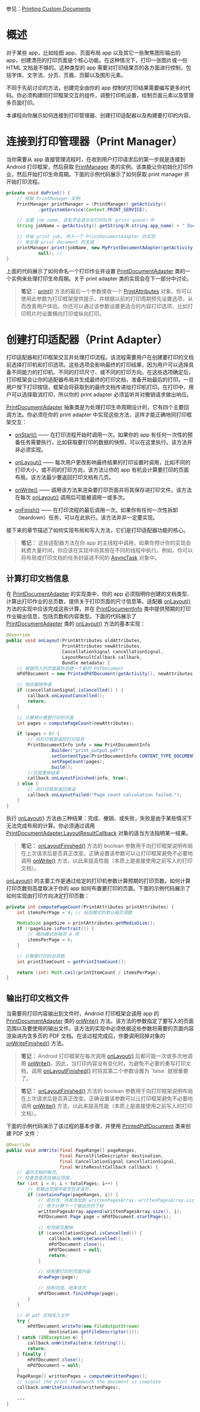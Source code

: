 参见：[Printing Custom Documents](https://developer.android.com/training/printing/custom-docs.html)

# 概述

对于某些 app，比如绘图 app、页面布局 app 以及其它一些聚焦图形输出的 app，创建漂亮的打印页面是个核心功能。在这种情况下，打印一张图片或一份 HTML 文档是不够的。这种类型的 app 需要对打印结果页的各方面进行控制，包括字体、文字流、分页、页眉、页脚以及图形元素。

不同于先前讨论的方法，创建完全由你的 app 控制的打印结果需要编写更多的代码。你必须构建同打印框架交互的组件，调整打印机设置，绘制页面元素以及管理多页面打印。

本课程向你展示如何连接到打印管理器、创建打印适配器以及构建要打印的内容。

# 连接到打印管理器（Print Manager）

当你需要从 app 直接管理流程时，在收到用户打印请求后的第一步就是连接到 Android 打印框架，然后获取 [PrintManager](https://developer.android.com/reference/android/print/PrintManager.html) 类的实例。该类能让你初始化打印作业，然后开始打印生命周期。下面的示例代码展示了如何获取 print manager 并开始打印流程。

```java
private void doPrint() {
    // 获取 PrintManager 实例
    PrintManager printManager = (PrintManager) getActivity()
            .getSystemService(Context.PRINT_SERVICE);

    // 设置 job name, 该名字会显示在打印队列（print queue）中 
    String jobName = getActivity().getString(R.string.app_name) + " Document";

    // 开始 print job, 传入一个 PrintDocumentAdapter 的实现
    // 来处理 print document 的生成
    printManager.print(jobName, new MyPrintDocumentAdapter(getActivity()),
            null); //
}
```

上面的代码展示了如何命名一个打印作业并设置 [PrintDocumentAdapter](https://developer.android.com/reference/android/print/PrintDocumentAdapter.html) 类的一个实例来处理打印生命周期。关于 print adapter 类的实现会在下一部分中讨论。

> **笔记：** [print()](https://developer.android.com/reference/android/print/PrintManager.html#print(java.lang.String,%20android.print.PrintDocumentAdapter,%20android.print.PrintAttributes)) 方法的最后一个参数接收一个 [PrintAttributes](https://developer.android.com/reference/android/print/PrintAttributes.html) 对象。你可以使用此参数为打印框架提供提示，并根据以前的打印周期预先设置选项，从而改善用户体验。你还可以通过该参数设置更适合的内容打印选项，比如打印照片时设置横向打印或纵向打印。

# 创建打印适配器（Print Adapter）

打印适配器和打印框架交互并处理打印流程。该流程需要用户在创建要打印的文档前选择打印机和打印选项。这些选项会影响最终的打印结果，因为用户可以选择具备不同能力的打印机、不同的打印尺寸、或不同的打印方向。在这些选项确定后，打印框架会让你的适配器布局并生成最终的打印文档，准备开始最后的打印。一旦用户按下打印按钮，框架会将获取到的最终文档传递给打印机打印。在打印中，用户可以选择取消打印，所以你的 print adapter 必须监听并对撤销请求做出响应。

[PrintDocumentAdapter](https://developer.android.com/reference/android/print/PrintDocumentAdapter.html) 抽象类是为处理打印生命周期设计的，它有四个主要回调方法。你必须在你的 print adapter 中实现这些方法，这样才能正确地同打印框架交互：

- [onStart()](https://developer.android.com/reference/android/print/PrintDocumentAdapter.html#onStart()) —— 在打印流程开始时调用一次。如果你的 app 有任何一次性的预备任务需要执行，比如获取要打印的数据的快照，可以在这里执行。该方法并非必须实现。

- [onLayout()](https://developer.android.com/reference/android/print/PrintDocumentAdapter.html#onLayout(android.print.PrintAttributes,%20android.print.PrintAttributes,%20android.os.CancellationSignal,%20android.print.PrintDocumentAdapter.LayoutResultCallback,%20android.os.Bundle)) —— 每次用户更改影响最终结果的打印设置时调用，比如不同的打印大小，或不同的打印方向，该方法让你的 app 有机会计算要打印的页面布局。该方法最少要返回打印文档有几页。

- [onWrite()](https://developer.android.com/reference/android/print/PrintDocumentAdapter.html#onWrite(android.print.PageRange[],%20android.os.ParcelFileDescriptor,%20android.os.CancellationSignal,%20android.print.PrintDocumentAdapter.WriteResultCallback)) —— 调用该方法来渲染要打印页面并将其保存进打印文件。该方法在每次 [onLayout()](https://developer.android.com/reference/android/print/PrintDocumentAdapter.html#onLayout(android.print.PrintAttributes,%20android.print.PrintAttributes,%20android.os.CancellationSignal,%20android.print.PrintDocumentAdapter.LayoutResultCallback,%20android.os.Bundle)) 调用后可能被调用一或多次。

- [onFinish()](https://developer.android.com/reference/android/print/PrintDocumentAdapter.html#onFinish()) —— 在打印流程的最后调用一次。如果你有任何一次性拆卸（teardown）任务，可以在此执行。该方法并非一定要实现。

接下来的章节描述了如何实现布局和写入方法，它们是打印适配器功能的核心。

> **笔记：** 这些适配器方法在你 app 的主线程中调用，如果你预计你的实现会耗费大量时间，你应该在实现中将其放在不同的线程中执行。例如，你可以将布局或打印文档的任务封装进不同的 [AsyncTask](https://developer.android.com/reference/android/os/AsyncTask.html) 对象中。

## 计算打印文档信息

在 [PrintDocumentAdapter](https://developer.android.com/reference/android/print/PrintDocumentAdapter.html) 的实现类中，你的 app 必须指明你创建的文档类型、计算出打印作业的总页数，提供关于打印页面的尺寸信息等。适配器 [onLayout()](https://developer.android.com/reference/android/print/PrintDocumentAdapter.html#onLayout(android.print.PrintAttributes,%20android.print.PrintAttributes,%20android.os.CancellationSignal,%20android.print.PrintDocumentAdapter.LayoutResultCallback,%20android.os.Bundle)) 方法的实现中应该完成这些计算，并在 [PrintDocumentInfo](https://developer.android.com/reference/android/print/PrintDocumentInfo.html) 类中提供预期的打印作业输出信息，包括页数和内容类型。下面的代码展示了 [PrintDocumentAdapter](https://developer.android.com/reference/android/print/PrintDocumentAdapter.html) 类的 [onLayout()](https://developer.android.com/reference/android/print/PrintDocumentAdapter.html#onLayout(android.print.PrintAttributes,%20android.print.PrintAttributes,%20android.os.CancellationSignal,%20android.print.PrintDocumentAdapter.LayoutResultCallback,%20android.os.Bundle)) 方法的基本实现：

```java
@Override
public void onLayout(PrintAttributes oldAttributes,
                     PrintAttributes newAttributes,
                     CancellationSignal cancellationSignal,
                     LayoutResultCallback callback,
                     Bundle metadata) {
    // 根据传入的页面属性创建一个新的 PdfDocument
    mPdfDocument = new PrintedPdfDocument(getActivity(), newAttributes);

    // 响应撤销申请
    if (cancellationSignal.isCancelled() ) {
        callback.onLayoutCancelled();
        return;
    }

    // 计算预计需要打印的页面
    int pages = computePageCount(newAttributes);

    if (pages > 0) {
        // 向打印框架返回打印信息
        PrintDocumentInfo info = new PrintDocumentInfo
                .Builder("print_output.pdf")
                .setContentType(PrintDocumentInfo.CONTENT_TYPE_DOCUMENT)
                .setPageCount(pages);
                .build();
        //页面重排结束
        callback.onLayoutFinished(info, true);
    } else {
        // 向打印框架返回错误
        callback.onLayoutFailed("Page count calculation failed.");
    }
}
```

执行 [onLayout()](https://developer.android.com/reference/android/print/PrintDocumentAdapter.html#onLayout(android.print.PrintAttributes,%20android.print.PrintAttributes,%20android.os.CancellationSignal,%20android.print.PrintDocumentAdapter.LayoutResultCallback,%20android.os.Bundle)) 方法由三种结果：完成、撤销、或失败，失败是由于某些情况下无法完成布局的计算。你必须通过调用 [PrintDocumentAdapter.LayoutResultCallback](https://developer.android.com/reference/android/print/PrintDocumentAdapter.LayoutResultCallback.html) 对象的适当方法指明某一结果。

> **笔记：** [onLayoutFinished()](https://developer.android.com/reference/android/print/PrintDocumentAdapter.LayoutResultCallback.html#onLayoutFinished(android.print.PrintDocumentInfo,%20boolean)) 方法的 boolean 参数用于向打印框架说明布局在上次请求后是否真正改变。正确设置该参数可以让打印框架避免不必要地调用 [onWrite()](https://developer.android.com/reference/android/print/PrintDocumentAdapter.html#onWrite(android.print.PageRange[],%20android.os.ParcelFileDescriptor,%20android.os.CancellationSignal,%20android.print.PrintDocumentAdapter.WriteResultCallback)) 方法，以此来提高性能（本质上是直接使用之前写入的打印文档）。

[onLayout()](https://developer.android.com/reference/android/print/PrintDocumentAdapter.html#onLayout(android.print.PrintAttributes,%20android.print.PrintAttributes,%20android.os.CancellationSignal,%20android.print.PrintDocumentAdapter.LayoutResultCallback,%20android.os.Bundle)) 的主要工作是通过给定的打印机参数计算预期的打印页数。如何计算打印页数则高度取决于你的 app 如何布置要打印的页面。下面的示例代码展示了如何实现由打印方向决定打印页数：

```java
private int computePageCount(PrintAttributes printAttributes) {
    int itemsPerPage = 4; // 纵向模式的默认每页项数

    MediaSize pageSize = printAttributes.getMediaSize();
    if (!pageSize.isPortrait()) {
        // 横向模式则每页 6 项
        itemsPerPage = 6;
    }

    // 计算要打印的总项数
    int printItemCount = getPrintItemCount();

    return (int) Math.ceil(printItemCount / itemsPerPage);
}
```

## 输出打印文档文件

当需要将打印内容输出到文件时，Android 打印框架会调用 app 的 [PrintDocumentAdapter](https://developer.android.com/reference/android/print/PrintDocumentAdapter.html) 类的 [onWrite()](https://developer.android.com/reference/android/print/PrintDocumentAdapter.html#onWrite(android.print.PageRange[],%20android.os.ParcelFileDescriptor,%20android.os.CancellationSignal,%20android.print.PrintDocumentAdapter.WriteResultCallback)) 方法。该方法的参数指定了要写入的页面范围以及要使用的输出文件。该方法的实现中必须依据这些参数将需要的页面内容渲染进内含多页的 PDF 文档。在该过程完成后，你要调用回掉对象的 [onWriteFinished()](https://developer.android.com/reference/android/print/PrintDocumentAdapter.WriteResultCallback.html#onWriteFinished(android.print.PageRange[])) 方法。

> **笔记：** Android 打印框架在每次调用 [onLayout()](https://developer.android.com/reference/android/print/PrintDocumentAdapter.html#onLayout(android.print.PrintAttributes,%20android.print.PrintAttributes,%20android.os.CancellationSignal,%20android.print.PrintDocumentAdapter.LayoutResultCallback,%20android.os.Bundle)) 后都可能一次或多次地调用 [onWrite()](https://developer.android.com/reference/android/print/PrintDocumentAdapter.html#onWrite(android.print.PageRange[],%20android.os.ParcelFileDescriptor,%20android.os.CancellationSignal,%20android.print.PrintDocumentAdapter.WriteResultCallback))。因此，当打印内容没有变化时，为避免不必要的重写打印文档，调用 [onLayoutFinished()](https://developer.android.com/reference/android/print/PrintDocumentAdapter.LayoutResultCallback.html#onLayoutFinished(android.print.PrintDocumentInfo,%20boolean)) 时将其第二个参数设置为 `false` 就很重要了。

> **笔记：** [onLayoutFinished()](https://developer.android.com/reference/android/print/PrintDocumentAdapter.LayoutResultCallback.html#onLayoutFinished(android.print.PrintDocumentInfo,%20boolean)) 方法的 boolean 参数用于向打印框架说明布局在上次请求后是否真正改变。正确设置该参数可以让打印框架避免不必要地调用 [onWrite()](https://developer.android.com/reference/android/print/PrintDocumentAdapter.html#onWrite(android.print.PageRange[],%20android.os.ParcelFileDescriptor,%20android.os.CancellationSignal,%20android.print.PrintDocumentAdapter.WriteResultCallback)) 方法，以此来提高性能（本质上是直接使用之前写入的打印文档）。

下面的示例代码演示了该过程的基本步骤，并使用 [PrintedPdfDocument](https://developer.android.com/reference/android/print/pdf/PrintedPdfDocument.html) 类来创建 PDF 文件：

```java
@Override
public void onWrite(final PageRange[] pageRanges,
                    final ParcelFileDescriptor destination,
                    final CancellationSignal cancellationSignal,
                    final WriteResultCallback callback) {
    // 遍历文档的每页,
    // 检查其是否在输出范围.
    for (int i = 0; i < totalPages; i++) {
        // 若输出范围中是否包含该页.
        if (containsPage(pageRanges, i)) {
            // 若包含，将其添加到 writtenPagesArray。writtenPagesArray.size() 
            // 用于计算下一个输出页的下标
            writtenPagesArray.append(writtenPagesArray.size(), i);
            PdfDocument.Page page = mPdfDocument.startPage(i);

            // 检测是否撤销
            if (cancellationSignal.isCancelled()) {
                callback.onWriteCancelled();
                mPdfDocument.close();
                mPdfDocument = null;
                return;
            }

            // 绘制要打印的页面内容
            drawPage(page);

            // 绘制完成，结束该页
            mPdfDocument.finishPage(page);
        }
    }

    // 将 pdf 文档写入文件
    try {
        mPdfDocument.writeTo(new FileOutputStream(
                destination.getFileDescriptor()));
    } catch (IOException e) {
        callback.onWriteFailed(e.toString());
        return;
    } finally {
        mPdfDocument.close();
        mPdfDocument = null;
    }
    PageRange[] writtenPages = computeWrittenPages();
    // Signal the print framework the document is complete
    callback.onWriteFinished(writtenPages);

    ...
}
```